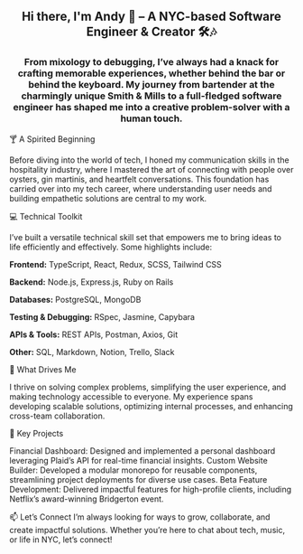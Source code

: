 <h2 align="center">Hi there, I'm Andy 👋 – A NYC-based Software Engineer & Creator 🛠️🎶</h2> <h3 align="center"> From mixology to debugging, I’ve always had a knack for crafting memorable experiences, whether behind the bar or behind the keyboard. My journey from bartender at the charmingly unique Smith & Mills to a full-fledged software engineer has shaped me into a creative problem-solver with a human touch. </h3>

🍸 A Spirited Beginning

Before diving into the world of tech, I honed my communication skills in the hospitality industry, where I mastered the art of connecting with people over oysters, gin martinis, and heartfelt conversations. This foundation has carried over into my tech career, where understanding user needs and building empathetic solutions are central to my work.

💻 Technical Toolkit

I’ve built a versatile technical skill set that empowers me to bring ideas to life efficiently and effectively. Some highlights include:

**Frontend:** TypeScript, React, Redux, SCSS, Tailwind CSS

**Backend:** Node.js, Express.js, Ruby on Rails

**Databases:** PostgreSQL, MongoDB

**Testing & Debugging:** RSpec, Jasmine, Capybara

**APIs & Tools:** REST APIs, Postman, Axios, Git

**Other:** SQL, Markdown, Notion, Trello, Slack

🚀 What Drives Me

I thrive on solving complex problems, simplifying the user experience, and making technology accessible to everyone. My experience spans developing scalable solutions, optimizing internal processes, and enhancing cross-team collaboration.

🌟 Key Projects

Financial Dashboard: Designed and implemented a personal dashboard leveraging Plaid’s API for real-time financial insights.
Custom Website Builder: Developed a modular monorepo for reusable components, streamlining project deployments for diverse use cases.
Beta Feature Development: Delivered impactful features for high-profile clients, including Netflix’s award-winning Bridgerton event.

📫 Let’s Connect
I’m always looking for ways to grow, collaborate, and create impactful solutions. Whether you’re here to chat about tech, music, or life in NYC, let’s connect!
